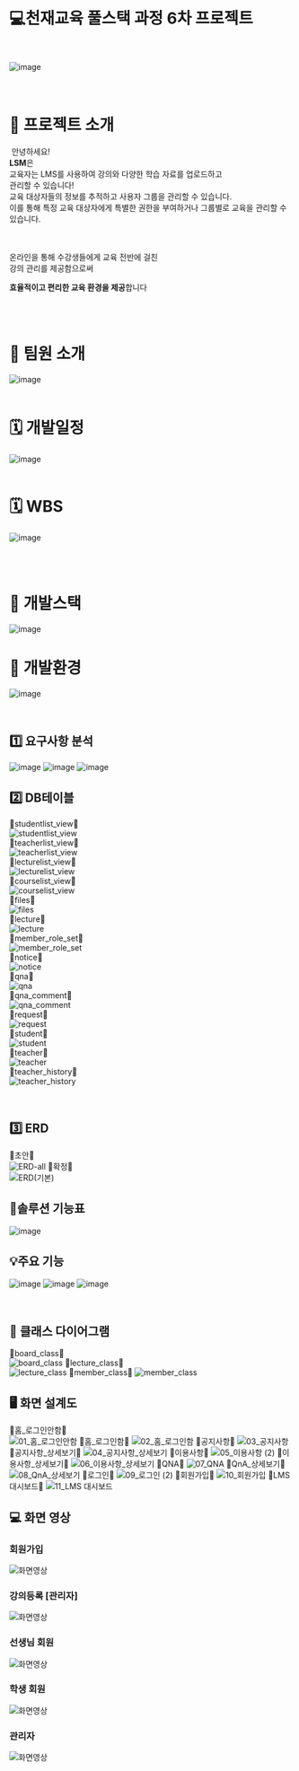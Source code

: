# 💻천재교육 풀스택 과정 6차 프로젝트 
<br/>

![image](https://github.com/dongsoopdev/team26/assets/65212187/9b4a2dda-f58a-4f6a-90a9-d28872cfe38e)
​
<br/><br/>
​
# 📂 프로젝트 소개 
​
안녕하세요! <br/>
**LSM**은 <br/>
교육자는 LMS를 사용하여 강의와 다양한 학습 자료를 업로드하고 <br/>
관리할 수 있습니다!<br/>
교육 대상자들의 정보를 추적하고 사용자 그룹을 관리할 수 있습니다. <br/>
이를 통해 특정 교육 대상자에게 특별한 권한을 부여하거나 
그룹별로 교육을 관리할 수 있습니다. <br/>


​<br/><br/>
온라인을 통해 수강생들에게 교육 전반에 걸친 <br/>
강의 관리를 제공함으로써 <br/>

**효율적이고 편리한 교육 환경을 제공**합니다
 <br/> <br/>
 

<br/>



  # 👤 팀원 소개
![image](https://github.com/dongsoopdev/team26/assets/65212187/da0ef67a-60dd-4dad-9dfc-a527d2cc091b)
​
<br/>
​
# 🗓 개발일정
![image](https://github.com/dongsoopdev/team26/assets/65212187/bab377c1-3f45-4eb7-bda5-046f35b87f3f)
<br/>
​
# 🗓 WBS
![image](https://github.com/dongsoopdev/team26/assets/65212187/245b2d73-5555-4148-8304-5015736546f7)

<br/>
​

#  🔨 개발스택
![image](https://github.com/dongsoopdev/team26/assets/65212187/6384ad57-b657-4915-8baf-d990f83ed0e0)
#  🔨 개발환경
![image](https://github.com/dongsoopdev/team26/assets/65212187/ead6d710-24be-49eb-b458-6f91e01dfa04)


<br/>

## 1️⃣ 요구사항 분석
![image](https://github.com/dongsoopdev/team26/assets/65212187/f9459fb5-76e7-48d7-8071-3d5d2412a1fb)
![image](https://github.com/dongsoopdev/team26/assets/65212187/a753375e-f019-4d57-8989-fdfce05b980b)
![image](https://github.com/dongsoopdev/team26/assets/65212187/3d720783-fda4-4798-9255-383bbc2d5e63)

## 2️⃣ DB테이블
🔹studentlist_view🔹<br/>
![studentlist_view](https://github.com/dongsoopdev/team26/assets/65212187/67134438-8981-408d-996f-b04817fd08dc)<br/>
🔹teacherlist_view🔹<br/>
![teacherlist_view](https://github.com/dongsoopdev/team26/assets/65212187/95448f5f-a0d9-4688-8d16-a5b88a60cba7)<br/>
🔹lecturelist_view🔹<br/>
![lecturelist_view](https://github.com/dongsoopdev/team26/assets/65212187/b4373b45-918c-4f27-a96e-2a93437d2984)<br/>
🔹courselist_view🔹<br/>
![courselist_view](https://github.com/dongsoopdev/team26/assets/65212187/754aa964-3b83-4ec6-b809-e3b2d770a5b4)<br/>
🔹files🔹<br/>
![files](https://github.com/dongsoopdev/team26/assets/65212187/98a789e3-9b68-450c-8541-3bc9067902ae)<br/>
🔹lecture🔹<br/>
![lecture](https://github.com/dongsoopdev/team26/assets/65212187/b59d7ab9-505c-4753-84fd-6387c421ebc3)<br/>
🔹member_role_set🔹<br/>
![member_role_set](https://github.com/dongsoopdev/team26/assets/65212187/9ce7083f-37b6-4680-a010-63641d4d90df)<br/>
🔹notice🔹<br/>
![notice](https://github.com/dongsoopdev/team26/assets/65212187/cee9a9d6-c5a3-4a9b-810f-c0fbce64fb1d)<br/>
🔹qna🔹<br/>
![qna](https://github.com/dongsoopdev/team26/assets/65212187/e9f77f75-d133-4e25-b89e-9cf7dd950fcd)<br/>
🔹qna_comment🔹<br/>
![qna_comment](https://github.com/dongsoopdev/team26/assets/65212187/52841c27-8713-4ed7-be5b-b5762811a055)<br/>
🔹request🔹<br/>
![request](https://github.com/dongsoopdev/team26/assets/65212187/0de67b8e-067d-46d7-a242-8e08bb040a11)<br/>
🔹student🔹<br/>
![student](https://github.com/dongsoopdev/team26/assets/65212187/141c3a46-ffcd-4758-93aa-9e954a5ebf1e)<br/>
🔹teacher🔹<br/>
![teacher](https://github.com/dongsoopdev/team26/assets/65212187/27983ad4-0663-4fc4-8b3d-25203a737ba2)<br/>
🔹teacher_history🔹<br/>
![teacher_history](https://github.com/dongsoopdev/team26/assets/65212187/019881e5-5398-4246-9e29-0df5b3885c23)<br/>

<br/>


## 3️⃣ ERD
🔹초안🔹  
![ERD-all](https://github.com/dongsoopdev/team26/assets/65212187/f96908b2-b57b-4f16-882a-4c8da7d58b69)
🔹확정🔹  
![ERD(기본)](https://github.com/dongsoopdev/team26/assets/65212187/8669f29a-5e7b-446b-8b90-8f0006a40e12)

## 🔎솔루션 기능표
![image](https://github.com/dongsoopdev/team26/assets/65212187/431f4835-579d-4985-89a7-66ccbb540c4d)

## 💡주요 기능
![image](https://github.com/dongsoopdev/team26/assets/65212187/0443706b-4ab6-4178-bd27-bc18255b7c4d)
![image](https://github.com/dongsoopdev/team26/assets/65212187/e0787857-b519-4dc4-b933-33d48ae9ac78)
![image](https://github.com/dongsoopdev/team26/assets/65212187/d18a370c-c608-4403-96ab-f660b135311f)


<br/>

## 📐  클래스 다이어그램
🔹board_class🔹  
![board_class](https://github.com/dongsoopdev/team26/assets/65212187/59288ee3-0f73-4b99-9a34-38e83b7dfa90)
🔹lecture_class🔹  
![lecture_class](https://github.com/dongsoopdev/team26/assets/65212187/438855a4-292b-44d7-a702-08265e6f566b)
🔹member_class🔹 
![member_class](https://github.com/dongsoopdev/team26/assets/65212187/077972be-e9a2-4a5d-83df-37bb6c6caca9)

## 🖥 화면 설계도
🔹홈_로그인안함🔹  
![01_홈_로그인안함](https://github.com/dongsoopdev/team26/assets/65212187/c61713a9-d7d9-488c-97ed-9b8ec20c1f8b)
🔹홈_로그인함🔹
![02_홈_로그인함](https://github.com/dongsoopdev/team26/assets/65212187/5dda97f2-94eb-417b-90cd-dd0005817a0a)
🔹공지사항🔹
![03_공지사항](https://github.com/dongsoopdev/team26/assets/65212187/f7f97c59-bc57-4184-99b2-8eca4aca6612)
🔹공지사항_상세보기🔹
![04_공지사항_상세보기](https://github.com/dongsoopdev/team26/assets/65212187/7c1683df-b4d0-46bb-a13f-c26296082b2d)
🔹이용사항🔹
![05_이용사항 (2)](https://github.com/dongsoopdev/team26/assets/65212187/80fd4868-f56c-4d48-9c68-181ab985d0f9)
🔹이용사항_상세보기🔹
![06_이용사항_상세보기](https://github.com/dongsoopdev/team26/assets/65212187/3d98215a-64f1-4524-a35a-e3dc3de48570)
🔹QNA🔹
![07_QNA](https://github.com/dongsoopdev/team26/assets/65212187/d4801867-11c2-46be-86dc-263e31a3794e)
🔹QnA_상세보기🔹
![08_QnA_상세보기](https://github.com/dongsoopdev/team26/assets/65212187/8693dcd8-35bf-4509-886c-89822a812c64)
🔹로그인🔹
![09_로그인 (2)](https://github.com/dongsoopdev/team26/assets/65212187/55a807f9-f2ca-4a48-89fd-47ac993ecfc4)
🔹회원가입🔹
![10_회원가입](https://github.com/dongsoopdev/team26/assets/65212187/0fed1ea1-d888-49c3-b3e1-677d23bb0010)
🔹LMS 대시보드🔹
![11_LMS 대시보드](https://github.com/dongsoopdev/team26/assets/65212187/14e1c64c-88f4-4594-9358-d9b571ff0a7e)


##  💻 화면 영상

### 회원가입
![화면영상](./gif/join.gif)

### 강의등록 [관리자]
![화면영상](./gif/courese.gif)

### 선생님 회원
![화면영상](./gif/teacher.gif)

### 학생 회원
![화면영상](./gif/student.gif)

### 관리자
![화면영상](./gif/admin.gif)


​
